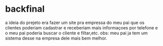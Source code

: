 # backfinal
a ideia do prejeto era fazer um site pra empressa do meu pai que os clientes poderiam cadastrar e receberiam mais informaçoes por telefone e o meu pai poderia buscar o cliente e filtar,etc. 
obs: meu pai ja tem um sistema desse na empresa dele mais bem melhor.
